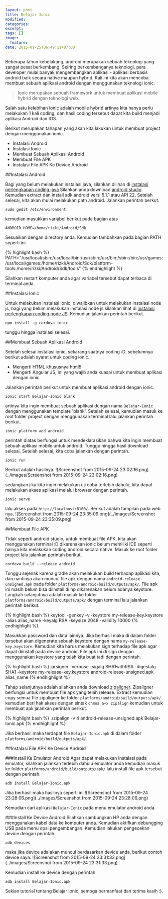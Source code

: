 ```yaml
---
layout: post
title: Belajar Ionic
modified:
categories:
excerpt:
tags: []
image:
  feature:
date: 2015-09-25T06:49:11+07:00
---
```


Beberapa tahun kebelakang, android merupakan sebuah teknologi yang sangat pesat berkembang. Seiring berkembanganya teknologi, para developer mulai banyak mengembangkan aplikasi - aplikasi berbasis android baik secara native maupun hybrid. Kali ini kita akan mencoba membuat sebuah aplikasi android dengan menggunakan teknologi ionic.

>Ionic merupakan sebuah framework untuk membuat aplikasi mobile hybrid dengan teknologi web.

Salah satu kelebihan ionic adalah mobile hybrid artinya kita hanya perlu melakukan 1 kali coding, dan hasil coding tersebut dapat kita build menjadi aplikasi Android dan IOS.

Berikut merupakan tahapan yang akan kita lakukan untuk membuat project dengan menggunakan ionic.

- Instalasi Android
- Instalasi Ionic
- Membuat Sebuah Aplikasi Android
- Membuat File APK
- Instalasi File APK Ke Device Android

##Instalasi Android

Bagi yang belum melakukan instalasi java, silahkan dilihan di [instalasi perlengkapan coding java](http://rizkimufrizal.github.io/instalasi-perlengkapan-coding-java/) Silahkan anda download [android studio](https://developer.android.com/sdk/index.html). Kemudian extract dan install sdk android versi 5.1.1 atau API 22. Setelah selesai, kita akan mulai melakukan path android. Jalankan perintah berkut.

`sudo gedit /etc/environment`

kemudian masukkan variabel berikut pada bagian atas

`ANDROID_HOME=/home/rizki/Android/Sdk`

Sesuaikan dengan directory anda. Kemudian tambahkan pada bagian PATH seperti ini

{% highlight bash %}
PATH="/usr/local/sbin:/usr/local/bin:/usr/sbin:/usr/bin:/sbin:/bin:/usr/games:/usr/local/games:/home/rizki/Android/Sdk/platform-tools:/home/rizki/Android/Sdk/tools"
{% endhighlight %}

Silahkan restart komputer anda agar variabel tersebut dapat terbaca di terminal anda.

##Instalasi Ionic

Untuk melakukan instalasi ionic, diwajibkan untuk melakukan instalasi node js, bagi yang belum melakukan instalasi node js silahkan lihat di [instalasi perlengkapan coding node JS](http://rizkimufrizal.github.io/instalasi-perlengkapan-coding-node-js/). Kemudian jalankan perintah berikut.

`npm install -g cordova ionic`

tunggu hingga instalasi selesai.

##Membuat Sebuah Aplikasi Android

Setelah selesai instalasi ionic, sekarang saatnya coding :D. sebelumnya berikut adalah syarat untuk coding ionic.

- Mengerti HTML khususnya html5
- Mengerti Angular JS, ini yang wajib anda kuasai untuk membuat aplikasi dengan ionic

Jalankan perintah berikut untuk membuat aplikasi android dengan ionic.

`ionic start Belajar-Ionic blank`

artinya kita ingin membuat sebuah aplikasi dengan nama `Belajar-Ionic` dengan menggunakan template 'blank'. Setelah selesai, kemudian masuk ke root folder project dengan menggunakan terminal lalu jalankan perintah berikut.

`ionic platform add android`

perintah diatas berfungsi untuk mendeklarasikan bahwa kita ingin membuat sebuah aplikasi mobile untuk android. Tunggu hingga hasil download selesai. Setelah selesai, kita coba jalankan dengan perintah.

`ionic run`

Berikut adalah hasilnya.
![Screenshot from 2015-09-24 23:02:16.png](../images/Screenshot from 2015-09-24 23:02:16.png)

sedangkan jika kita ingin melakukan uji coba terlebih dahulu, kita dapat melakukan akses aplikasi melalui browser dengan perintah.

`ionic serve`

lalu akses pada `http://localhost:8100/`. Berikut adalah tampilan pada web nya.
![Screenshot from 2015-09-24 23:35:09.png](../images/Screenshot from 2015-09-24 23:35:09.png)

##Membuat File APK

Tidak seperti android studio, untuk membuat file APK, kita akan menggunakan terminal :D dikarenakan ionic belum memiliki IDE seperti halnya kita melakukan coding android secara native. Masuk ke root folder project lalu jalankan perintah berikut.

`cordova build --release android`

Tunggu sejenak karena gradle akan melakukan build terhadap aplikasi kita, dan nantinya akan muncul file apk dengan nama `android-release-unsigned.apk` pada folder `platforms/android/build/outputs/apk/`. File apk ini masih belum bisa diinstall di hp dikarenakan belum adanya keystore. Langkah selanjutnya adalah masuk ke folder `platforms/android/build/outputs/apk/` dengan terminal lalu jalankan perintah berikut.

{% highlight bash %}
keytool -genkey -v -keystore my-release-key.keystore -alias alias_name -keyalg RSA -keysize 2048 -validity 10000
{% endhighlight %}

Masukkan password dan data lainnya. Jika berhasil maka di dalam folder tersebut akan digenerate sebuah keystore dengan nama `my-release-key.keystore`. Kemudian kita harus melakukan sign terhadap file apk agar dapat diinstall pada device android. File apk ini di sign dengan menggunakan keystore yang telah kita buat tadi dengan perintah.

{% highlight bash %}
jarsigner -verbose -sigalg SHA1withRSA -digestalg SHA1 -keystore my-release-key.keystore android-release-unsigned.apk alias_name
{% endhighlight %}

Tahap selanjutnya adalah silahkan anda download [zipaligner](https://github.com/RizkiMufrizal/zipaligner). Zipaligner berfungsi untuk membuat file apk yang telah release. Extract kemudian copy semua file zipaligner ke folder `platforms/android/build/outputs/apk/` kemudian beri hak akses dengan sintak `chmoa a+x zipalign` kemudian untuk membuat apk jalankan perintah berikut.

{% highlight bash %}
./zipalign -v 4 android-release-unsigned.apk Belajar-Ionic.apk
{% endhighlight %}

Jika berhasil maka terdapat file `Belajar-Ionic.apk` di dalam folder `platforms/android/build/outputs/apk/`.

##Instalasi File APK Ke Device Android

###Install Ke Emulator Android
Agar dapat melakukan instalasi pada emulator, silahkan jalankan terlebih dahulu emulator anda kemudian masuk ke folder `platforms/android/build/outputs/apk/` lalu install file apk tersebut dengan perintah.

`adb install Belajar-Ionic.apk`

Jika berhasil maka hasilnya seperti ini
![Screenshot from 2015-09-24 23:28:06.png](../images/Screenshot from 2015-09-24 23:28:06.png)

Kemudian cari aplikasi `Belajar-Ionic` pada menu emulator android anda.

###Install Ke Device Android
Silahkan sambungkan HP anda dengan menggunakan kabel data ke komputer anda. Kemudian aktifkan debungging USB pada menu opsi pengembangan. Kemudian lakukan pengecekan device dengan perintah.

`adb devices`

maka jika device ada akan muncul berdasarkan device anda, berikut contoh device saya.
![Screenshot from 2015-09-24 23:31:33.png](../images/Screenshot from 2015-09-24 23:31:33.png)

Kemudian install ke device dengan perintah

`adb install Belajar-Ionic.apk`

Sekian tutorial tentang Belajar Ionic, semoga bermanfaat dan terima kasih :).
